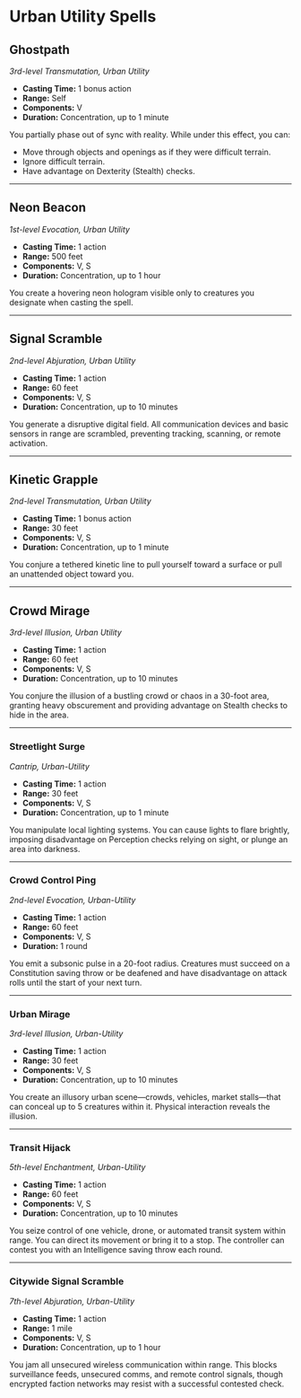 # Urban Utility Spells

## Ghostpath
*3rd-level Transmutation, Urban Utility*
- **Casting Time:** 1 bonus action
- **Range:** Self
- **Components:** V
- **Duration:** Concentration, up to 1 minute

You partially phase out of sync with reality. While under this effect, you can:
- Move through objects and openings as if they were difficult terrain.
- Ignore difficult terrain.
- Have advantage on Dexterity (Stealth) checks.

---

## Neon Beacon
*1st-level Evocation, Urban Utility*
- **Casting Time:** 1 action
- **Range:** 500 feet
- **Components:** V, S
- **Duration:** Concentration, up to 1 hour

You create a hovering neon hologram visible only to creatures you designate when casting the spell.

---

## Signal Scramble
*2nd-level Abjuration, Urban Utility*
- **Casting Time:** 1 action
- **Range:** 60 feet
- **Components:** V, S
- **Duration:** Concentration, up to 10 minutes

You generate a disruptive digital field. All communication devices and basic sensors in range are scrambled, preventing tracking, scanning, or remote activation.

---

## Kinetic Grapple
*2nd-level Transmutation, Urban Utility*
- **Casting Time:** 1 bonus action
- **Range:** 30 feet
- **Components:** V, S
- **Duration:** Concentration, up to 1 minute

You conjure a tethered kinetic line to pull yourself toward a surface or pull an unattended object toward you.

---

## Crowd Mirage
*3rd-level Illusion, Urban Utility*
- **Casting Time:** 1 action
- **Range:** 60 feet
- **Components:** V, S
- **Duration:** Concentration, up to 10 minutes

You conjure the illusion of a bustling crowd or chaos in a 30-foot area, granting heavy obscurement and providing advantage on Stealth checks to hide in the area.

---

### Streetlight Surge
*Cantrip, Urban-Utility*
- **Casting Time:** 1 action  
- **Range:** 30 feet  
- **Components:** V, S  
- **Duration:** Concentration, up to 1 minute  

You manipulate local lighting systems. You can cause lights to flare brightly, imposing disadvantage on Perception checks relying on sight, or plunge an area into darkness.

---

### Crowd Control Ping
*2nd-level Evocation, Urban-Utility*
- **Casting Time:** 1 action  
- **Range:** 60 feet  
- **Components:** V, S  
- **Duration:** 1 round  

You emit a subsonic pulse in a 20-foot radius. Creatures must succeed on a Constitution saving throw or be deafened and have disadvantage on attack rolls until the start of your next turn.

---

### Urban Mirage
*3rd-level Illusion, Urban-Utility*
- **Casting Time:** 1 action  
- **Range:** 30 feet  
- **Components:** V, S  
- **Duration:** Concentration, up to 10 minutes  

You create an illusory urban scene—crowds, vehicles, market stalls—that can conceal up to 5 creatures within it. Physical interaction reveals the illusion.

---

### Transit Hijack
*5th-level Enchantment, Urban-Utility*
- **Casting Time:** 1 action  
- **Range:** 60 feet  
- **Components:** V, S  
- **Duration:** Concentration, up to 10 minutes  

You seize control of one vehicle, drone, or automated transit system within range. You can direct its movement or bring it to a stop. The controller can contest you with an Intelligence saving throw each round.

---

### Citywide Signal Scramble
*7th-level Abjuration, Urban-Utility*
- **Casting Time:** 1 action  
- **Range:** 1 mile  
- **Components:** V, S  
- **Duration:** Concentration, up to 1 hour  

You jam all unsecured wireless communication within range. This blocks surveillance feeds, unsecured comms, and remote control signals, though encrypted faction networks may resist with a successful contested check.

